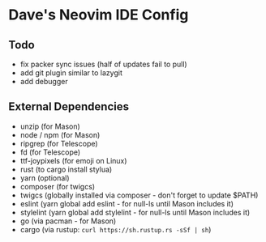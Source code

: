 # Dave's Neovim IDE Config

## Todo
- fix packer sync issues (half of updates fail to pull)
- add git plugin similar to lazygit
- add debugger


## External Dependencies
- unzip (for Mason)
- node / npm (for Mason)
- ripgrep (for Telescope)
- fd (for Telescope)
- ttf-joypixels (for emoji on Linux)
- rust (to cargo install stylua)
- yarn (optional)
- composer (for twigcs)
- twigcs (globally installed via composer - don't forget to update $PATH)
- eslint (yarn global add eslint - for null-ls until Mason includes it)
- stylelint (yarn global add stylelint - for null-ls until Mason includes it)
- go (via pacman - for Mason)
- cargo (via rustup: `curl https://sh.rustup.rs -sSf | sh`)
